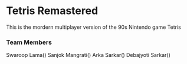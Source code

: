 # Tetris Remastered
This is the mordern multiplayer version of the 90s Nintendo game Tetris

### Team Members
Swaroop Lama()
Sanjok Mangrati()
Arka Sarkar()
Debajyoti Sarkar()
